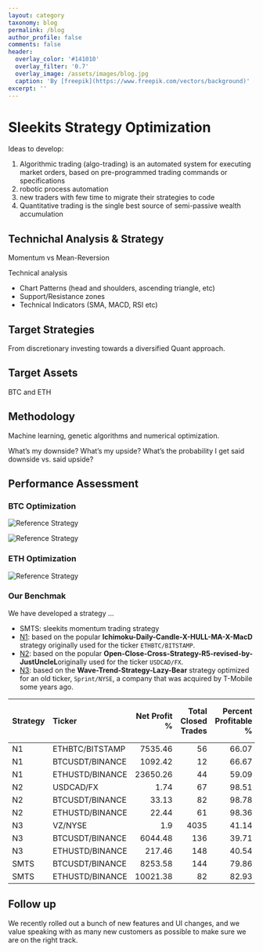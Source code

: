 ```yaml
---
layout: category
taxonomy: blog
permalink: /blog
author_profile: false
comments: false
header:
  overlay_color: '#141010'
  overlay_filter: '0.7'
  overlay_image: /assets/images/blog.jpg
  caption: 'By [freepik](https://www.freepik.com/vectors/background)'
excerpt: ''
---
```


# Sleekits Strategy Optimization

Ideas to develop:

1. Algorithmic trading \(algo-trading\) is an automated system for executing market orders, based on pre-programmed trading commands or specifications
2. robotic process automation
3. new traders with few time to migrate their strategies to code
4. Quantitative trading is the single best source of semi-passive wealth accumulation

## Technichal Analysis & Strategy

Momentum vs Mean-Reversion

Technical analysis

* Chart Patterns \(head and shoulders, ascending triangle, etc\)
* Support/Resistance zones
* Technical Indicators \(SMA, MACD, RSI etc\)

## Target Strategies

From discretionary investing towards a diversified Quant approach.

## Target Assets

BTC and ETH

## Methodology

Machine learning, genetic algorithms and numerical optimization.

What’s my downside? What’s my upside? What’s the probability I get said downside vs. said upside?

## Performance Assessment

### BTC Optimization

![Reference Strategy](https://github.com/sleekits/sleekits.github.io/tree/6985f64930784932c6150baef41b7ddbf1c317cd/_posts/BTCUSDT_profit_factor_2_original.png)

![Reference Strategy](https://github.com/sleekits/sleekits.github.io/tree/6985f64930784932c6150baef41b7ddbf1c317cd/_posts/BTCUSDT_profit_factor_5_strategy_N1.png)

### ETH Optimization

![Reference Strategy](https://github.com/sleekits/sleekits.github.io/tree/6985f64930784932c6150baef41b7ddbf1c317cd/_posts/ETHUSDT_profit_factor_0_91_original.png)

### Our Benchmak

We have developed a strategy ...

* SMTS: sleekits momentum trading strategy 
* [N1](https://www.tradingview.com/script/RJBjyl2W-Ichimoku-Daily-Candle-X-HULL-MA-X-MacD/): based on the popular **Ichimoku-Daily-Candle-X-HULL-MA-X-MacD** strategy originally used for the ticker `ETHBTC/BITSTAMP`.
* [N2](https://www.tradingview.com/script/vObmEraY-Open-Close-Cross-Strategy-R5-revised-by-JustUncleL/): based on the popular **Open-Close-Cross-Strategy-R5-revised-by-JustUncleL**originally used for the ticker `USDCAD/FX`.
* [N3](https://www.tradingview.com/script/8fjvDU2x-Wave-Trend-Strategy-Lazy-Bear/): based on the **Wave-Trend-Strategy-Lazy-Bear** strategy optimized for an old ticker, `Sprint/NYSE`, a company that was acquired by T-Mobile some years ago.

| Strategy | Ticker | Net Profit % | Total Closed Trades | Percent Profitable % | Profit Factor | Max Drawdown % | Avg Trade | Avg bars in trades |
| :--- | :--- | ---: | ---: | ---: | ---: | ---: | ---: | ---: |
| N1 | ETHBTC/BITSTAMP | 7535.46 | 56 | 66.07 | 7.03 | 44.35 | 134.56 | 141 |
| N1 | BTCUSDT/BINANCE | 1092.42 | 12 | 66.67 | 5.311 | 15.89 | 91.03 | 92 |
| N1 | ETHUSTD/BINANCE | 23650.26 | 44 | 59.09 | 9.77 | 47 | 537.51 | 87 |
| N2 | USDCAD/FX | 1.74 | 67 | 98.51 | 1660.67 | 0 | 0 | 43 |
| N2 | BTCUSDT/BINANCE | 33.13 | 82 | 98.78 | 1906.64 | 0 | 0.4 | 73 |
| N2 | ETHUSTD/BINANCE | 22.44 | 61 | 98.36 | 3479.31 | 0 | 0.37 | 62 |
| N3 | VZ/NYSE | 1.9 | 4035 | 41.14 | 0.982 | 7.71 | 0 | 3 |
| N3 | BTCUSDT/BINANCE | 6044.48 | 136 | 39.71 | 2.58 | 63.2 | 44.44 | 10 |
| N3 | ETHUSTD/BINANCE | 217.46 | 148 | 40.54 | 1.94 | 14.3 | 1.47 | 10 |
| SMTS | BTCUSDT/BINANCE | 8253.58 | 144 | 79.86 | 78.35 | 7.31 | 57.32 | 85 |
| SMTS | ETHUSTD/BINANCE | 10021.38 | 82 | 82.93 | 128.35 | 11.68 | 122.21 | 497 |

## Follow up

We recently rolled out a bunch of new features and UI changes, and we value speaking with as many new customers as possible to make sure we are on the right track.


